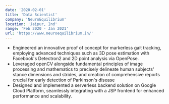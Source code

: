 ```yaml
---
date: '2020-02-01'
title: 'Data Scientist'
company: 'NeuroEquilibrium'
location: 'Jaipur, Ind'
range: 'Feb 2020 - Jan 2021'
url: 'https://www.neuroequilibrium.in/'
---
```


- Engineered an innovative proof of concept for markerless gait tracking, employing advanced techniques such as 3D pose estimation with Facebook's Detectron2 and 2D point analysis via OpenPose.
- Leveraged openCV alongside fundamental principles of image processing and mathematics to precisely delineate human subjects' stance dimensions and strides, and creation of comprehensive reports crucial for early detection of Parkinson's disease
- Designed and implemented a serverless backend solution on Google Cloud Platform, seamlessly integrating with a JSP frontend for enhanced performance and scalability.
